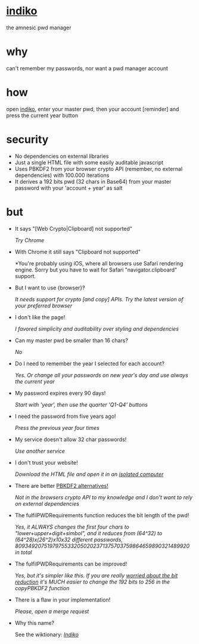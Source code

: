 # [indiko](https://ferfebles.github.io/indiko/)
the amnesic pwd manager

# why
can't remember my passwords, nor want a pwd manager account

# how
open [indiko](https://ferfebles.github.io/indiko/), enter your master pwd, then your account [reminder] and press the current year button

# security
* No dependencies on external libraries
* Just a single HTML file with some easily auditable javascript
* Uses PBKDF2 from your browser crypto API (remember, no external dependencies) with 100.000 iterations
* It derives a 192 bits pwd (32 chars in Base64) from your master password with your 'account + year' as salt

# but

* It says "[Web Crypto|Clipboard] not supported"

  *Try Chrome*
  
* With Chrome it still says "Clipboard not supported"

  *You're probably using iOS, where all browsers use Safari rendering engine. Sorry but you have to wait for Safari "navigator.clipboard" support. 

* But I want to use {browser}?

  *It needs support for crypto [and copy] APIs. Try the latest version of your preferred browser*

* I don't like the page!

  *I favored simplicity and auditability over styling and dependencies*
  
* Can my master pwd be smaller than 16 chars?

  *No*
  
* Do I need to remember the year I selected for each account?

  *Yes. Or change all your passwords on new year's day and use always the current year*
  
* My password expires every 90 days!

  *Start with 'year', then use the quarter 'Q1-Q4' buttons*
  
* I need the password from five years ago!

  *Press the previous year four times*

* My service doesn't allow 32 char passwords!

  *Use another service*
  
* I don't trust your website!

  *Download the HTML file and open it in an [isolated computer](https://en.wikipedia.org/wiki/Air_gap_(networking))*

* There are better [PBKDF2 alternatives!](https://en.wikipedia.org/wiki/PBKDF2#Alternatives_to_PBKDF2)

  *Not in the browsers crypto API to my knowledge and I don't want to rely on external dependencies*

* The fulfilPWDRequirements function reduces the bit length of the pwd!

  *Yes, it ALWAYS changes the first four chars to "lower+upper+digit+simbol", and it reduces from (64^32) to (64^28)x(26^2)x10x32 different passwords, 80934920751979755332050202371375703759864659890321489920 in total*
  
* The fulfilPWDRequirements can be improved!

  *Yes, but it's simpler like this. If you are really [worried about the bit reduction](https://xkcd.com/538/) it's MUCH easier to change the 192 bits to 256 in the copyPBKDF2 function*

* There is a flaw in your implementation!

  *Please, open a merge request*

* Why this name?

  See the wiktionary: [*Indiko*](https://en.wiktionary.org/wiki/indiko)
